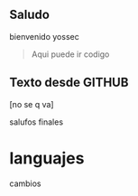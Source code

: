 ## Saludo

bienvenido yossec
> Aqui puede ir codigo
>
## Texto desde GITHUB
[no se q va]

salufos finales
# languajes
 cambios 
 